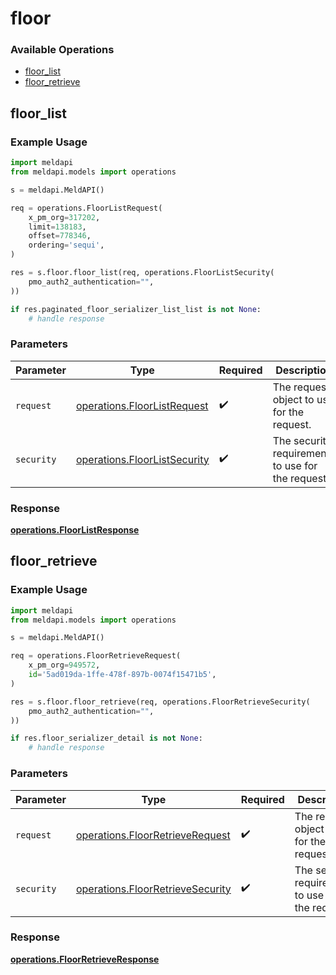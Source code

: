 # floor

### Available Operations

* [floor_list](#floor_list)
* [floor_retrieve](#floor_retrieve)

## floor_list

### Example Usage

```python
import meldapi
from meldapi.models import operations

s = meldapi.MeldAPI()

req = operations.FloorListRequest(
    x_pm_org=317202,
    limit=138183,
    offset=778346,
    ordering='sequi',
)

res = s.floor.floor_list(req, operations.FloorListSecurity(
    pmo_auth2_authentication="",
))

if res.paginated_floor_serializer_list_list is not None:
    # handle response
```

### Parameters

| Parameter                                                                    | Type                                                                         | Required                                                                     | Description                                                                  |
| ---------------------------------------------------------------------------- | ---------------------------------------------------------------------------- | ---------------------------------------------------------------------------- | ---------------------------------------------------------------------------- |
| `request`                                                                    | [operations.FloorListRequest](../../models/operations/floorlistrequest.md)   | :heavy_check_mark:                                                           | The request object to use for the request.                                   |
| `security`                                                                   | [operations.FloorListSecurity](../../models/operations/floorlistsecurity.md) | :heavy_check_mark:                                                           | The security requirements to use for the request.                            |


### Response

**[operations.FloorListResponse](../../models/operations/floorlistresponse.md)**


## floor_retrieve

### Example Usage

```python
import meldapi
from meldapi.models import operations

s = meldapi.MeldAPI()

req = operations.FloorRetrieveRequest(
    x_pm_org=949572,
    id='5ad019da-1ffe-478f-897b-0074f15471b5',
)

res = s.floor.floor_retrieve(req, operations.FloorRetrieveSecurity(
    pmo_auth2_authentication="",
))

if res.floor_serializer_detail is not None:
    # handle response
```

### Parameters

| Parameter                                                                            | Type                                                                                 | Required                                                                             | Description                                                                          |
| ------------------------------------------------------------------------------------ | ------------------------------------------------------------------------------------ | ------------------------------------------------------------------------------------ | ------------------------------------------------------------------------------------ |
| `request`                                                                            | [operations.FloorRetrieveRequest](../../models/operations/floorretrieverequest.md)   | :heavy_check_mark:                                                                   | The request object to use for the request.                                           |
| `security`                                                                           | [operations.FloorRetrieveSecurity](../../models/operations/floorretrievesecurity.md) | :heavy_check_mark:                                                                   | The security requirements to use for the request.                                    |


### Response

**[operations.FloorRetrieveResponse](../../models/operations/floorretrieveresponse.md)**

